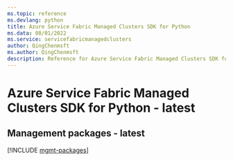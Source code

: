 ```yaml
---
ms.topic: reference
ms.devlang: python
title: Azure Service Fabric Managed Clusters SDK for Python
ms.data: 08/01/2022
ms.service: servicefabricmanagedclusters
author: QingChenmsft
ms.author: QingChenmsft
description: Reference for Azure Service Fabric Managed Clusters SDK for Python
---
```

# Azure Service Fabric Managed Clusters SDK for Python - latest

## Management packages - latest
[!INCLUDE [mgmt-packages](service-fabric-managed-clusters-mgmt-index.md)]